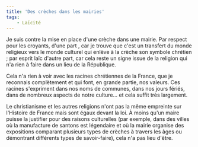 ```yaml
---
title: 'Des crèches dans les mairies'
tags:
    - Laïcité
---
```


Je suis contre la mise en place d'une crèche dans une mairie. Par respect pour les croyants, d'une part , car je trouve que c'est un transfert du monde religieux vers le monde culturel qui enlève à la crèche son symbole chrétien ; par esprit laïc d'autre part, car cela reste un signe issue de la religion qui n'a rien à faire dans un lieu de la République.

Cela n'a rien à voir avec les racines chrétiennes de la France, que je reconnais complètement et qui font, en grande partie, nos valeurs. Ces racines s'expriment dans nos noms de communes, dans nos jours fériés, dans de nombreux aspects de notre culture... et cela suffit très largement.

Le christianisme et les autres religions n'ont pas la même empreinte sur l'Histoire de France mais sont égaux devant la loi. À moins qu'un maire puisse la justifier pour des raisons culturelles (par exemple, dans des villes où la manufacture de santons est légendaire et où la mairie organise des expositions comparant plusieurs types de crèches à travers les âges ou démontrant différents types de savoir-faire), cela n'a pas lieu d'être.
